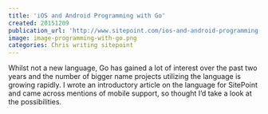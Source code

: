 ```yaml
---
title: 'iOS and Android Programming with Go'
created: 20151209
publication_url: 'http://www.sitepoint.com/ios-and-android-programming-with-go/'
image: image-programming-with-go.png
categories: Chris writing sitepoint
---
```


Whilst not a new language, Go has gained a lot of interest over the past two years and the number of bigger name projects utilizing the language is growing rapidly. I wrote an introductory article on the language for SitePoint and came across mentions of mobile support, so thought I’d take a look at the possibilities.
